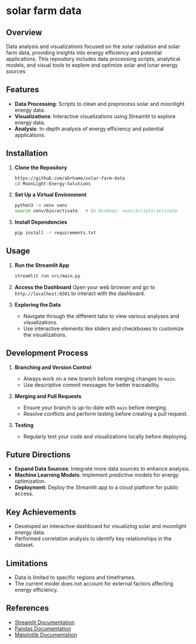 # solar farm data


## Overview

Data analysis and visualizations focused on the solar radiation and solar farm data, providing insights into energy efficiency and potential applications. This repository includes data processing scripts, analytical models, and visual tools to explore and optimize solar and lunar energy sources

## Features

- **Data Processing**: Scripts to clean and preprocess solar and moonlight energy data.
- **Visualizations**: Interactive visualizations using Streamlit to explore energy data.
- **Analysis**: In-depth analysis of energy efficiency and potential applications.

## Installation

1. **Clone the Repository**
   ```bash
   https://github.com/abrhame/solar-farm-data
   cd MoonLight-Energy-Solutions
   ```

2. **Set Up a Virtual Environment**
   ```bash
   python3 -m venv venv
   source venv/bin/activate   # On Windows: venv\Scripts\activate
   ```

3. **Install Dependencies**
   ```bash
   pip install -r requirements.txt
   ```

## Usage

1. **Run the Streamlit App**
   ```bash
   streamlit run src/main.py
   ```

2. **Access the Dashboard**
   Open your web browser and go to `http://localhost:8501` to interact with the dashboard.

3. **Exploring the Data**
   - Navigate through the different tabs to view various analyses and visualizations.
   - Use interactive elements like sliders and checkboxes to customize the visualizations.

## Development Process

1. **Branching and Version Control**
   - Always work on a new branch before merging changes to `main`.
   - Use descriptive commit messages for better traceability.

2. **Merging and Pull Requests**
   - Ensure your branch is up-to-date with `main` before merging.
   - Resolve conflicts and perform testing before creating a pull request.

3. **Testing**
   - Regularly test your code and visualizations locally before deploying.

## Future Directions

- **Expand Data Sources**: Integrate more data sources to enhance analysis.
- **Machine Learning Models**: Implement predictive models for energy optimization.
- **Deployment**: Deploy the Streamlit app to a cloud platform for public access.

## Key Achievements

- Developed an interactive dashboard for visualizing solar and moonlight energy data.
- Performed correlation analysis to identify key relationships in the dataset.

## Limitations

- Data is limited to specific regions and timeframes.
- The current model does not account for external factors affecting energy efficiency.

## References

- [Streamlit Documentation](https://docs.streamlit.io/)
- [Pandas Documentation](https://pandas.pydata.org/docs/)
- [Matplotlib Documentation](https://matplotlib.org/stable/contents.html)

